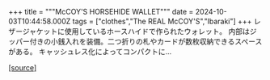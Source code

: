 +++
title = """McCOY'S HORSEHIDE WALLET"""
date = 2024-10-03T10:44:58.000Z
tags = ["clothes","The REAL McCOY'S","Ibaraki"]
+++
レザージャケットに使用しているホースハイドで作られたウォレット。 内部はジッパー付きの小銭入れを装備。二つ折りの札やカードが数枚収納できるスペースがある。 キャッシュレス化によってコンパクトに...

[[source]](https://the-realmccoys.ocnk.net/product/614)
